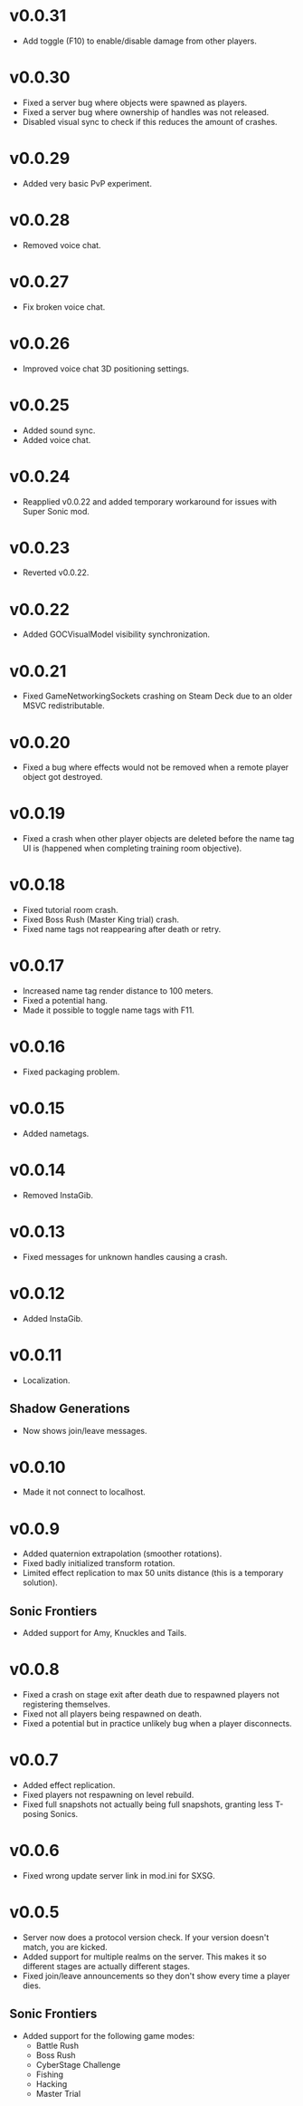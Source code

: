# v0.0.31
* Add toggle (F10) to enable/disable damage from other players.


# v0.0.30
* Fixed a server bug where objects were spawned as players.
* Fixed a server bug where ownership of handles was not released.
* Disabled visual sync to check if this reduces the amount of crashes.


# v0.0.29
* Added very basic PvP experiment.


# v0.0.28
* Removed voice chat.


# v0.0.27
* Fix broken voice chat.


# v0.0.26
* Improved voice chat 3D positioning settings.


# v0.0.25
* Added sound sync.
* Added voice chat.


# v0.0.24
* Reapplied v0.0.22 and added temporary workaround for issues with Super Sonic mod.


# v0.0.23
* Reverted v0.0.22.


# v0.0.22
* Added GOCVisualModel visibility synchronization.


# v0.0.21
* Fixed GameNetworkingSockets crashing on Steam Deck due to an older MSVC redistributable.


# v0.0.20
* Fixed a bug where effects would not be removed when a remote player object got destroyed.


# v0.0.19
* Fixed a crash when other player objects are deleted before the name tag UI is (happened when completing training room objective).


# v0.0.18
* Fixed tutorial room crash.
* Fixed Boss Rush (Master King trial) crash.
* Fixed name tags not reappearing after death or retry.


# v0.0.17
* Increased name tag render distance to 100 meters.
* Fixed a potential hang.
* Made it possible to toggle name tags with F11.


# v0.0.16
* Fixed packaging problem.


# v0.0.15
* Added nametags.


# v0.0.14
* Removed InstaGib.


# v0.0.13
* Fixed messages for unknown handles causing a crash.


# v0.0.12
* Added InstaGib.


# v0.0.11
* Localization.

## Shadow Generations
* Now shows join/leave messages.


# v0.0.10
* Made it not connect to localhost.


# v0.0.9
* Added quaternion extrapolation (smoother rotations).
* Fixed badly initialized transform rotation.
* Limited effect replication to max 50 units distance (this is a temporary solution).

## Sonic Frontiers
* Added support for Amy, Knuckles and Tails.


# v0.0.8
* Fixed a crash on stage exit after death due to respawned players not registering themselves.
* Fixed not all players being respawned on death.
* Fixed a potential but in practice unlikely bug when a player disconnects.


# v0.0.7
* Added effect replication.
* Fixed players not respawning on level rebuild.
* Fixed full snapshots not actually being full snapshots, granting less T-posing Sonics.


# v0.0.6
* Fixed wrong update server link in mod.ini for SXSG.


# v0.0.5
* Server now does a protocol version check. If your version doesn't match, you are kicked.
* Added support for multiple realms on the server. This makes it so different stages are actually different stages.
* Fixed join/leave announcements so they don't show every time a player dies.

## Sonic Frontiers
* Added support for the following game modes:
  * Battle Rush
  * Boss Rush
  * CyberStage Challenge
  * Fishing
  * Hacking
  * Master Trial
